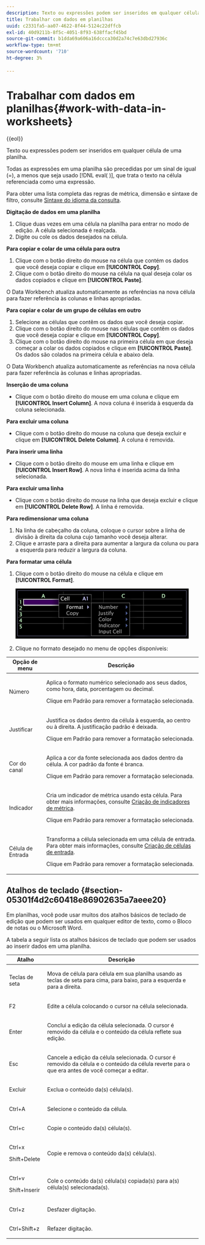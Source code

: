```yaml
---
description: Texto ou expressões podem ser inseridos em qualquer célula de uma planilha.
title: Trabalhar com dados em planilhas
uuid: c2331fa5-aa07-4622-8f44-5124c22dffcb
exl-id: 40d9211b-8f5c-4051-8f93-638ffacf45bd
source-git-commit: b1dda69a606a16dccca30d2a74c7e63dbd27936c
workflow-type: tm+mt
source-wordcount: '710'
ht-degree: 3%

---
```


# Trabalhar com dados em planilhas{#work-with-data-in-worksheets}

{{eol}}

Texto ou expressões podem ser inseridos em qualquer célula de uma planilha.

Todas as expressões em uma planilha são precedidas por um sinal de igual (=), a menos que seja usado [!DNL eval( )], que trata o texto na célula referenciada como uma expressão.

Para obter uma lista completa das regras de métrica, dimensão e sintaxe de filtro, consulte [Sintaxe do idioma da consulta](../../../home/c-get-started/c-qry-lang-syntx/c-qry-lang-syntx.md#concept-15d1d3f5164a47d49468c5acb7299d9f).

**Digitação de dados em uma planilha**

1. Clique duas vezes em uma célula na planilha para entrar no modo de edição. A célula selecionada é realçada.
1. Digite ou cole os dados desejados na célula.

**Para copiar e colar de uma célula para outra**

1. Clique com o botão direito do mouse na célula que contém os dados que você deseja copiar e clique em **[!UICONTROL Copy]**.
1. Clique com o botão direito do mouse na célula na qual deseja colar os dados copiados e clique em **[!UICONTROL Paste]**.

O Data Workbench atualiza automaticamente as referências na nova célula para fazer referência às colunas e linhas apropriadas.

**Para copiar e colar de um grupo de células em outro**

1. Selecione as células que contêm os dados que você deseja copiar.
1. Clique com o botão direito do mouse nas células que contêm os dados que você deseja copiar e clique em **[!UICONTROL Copy]**.
1. Clique com o botão direito do mouse na primeira célula em que deseja começar a colar os dados copiados e clique em **[!UICONTROL Paste]**. Os dados são colados na primeira célula e abaixo dela.

O Data Workbench atualiza automaticamente as referências na nova célula para fazer referência às colunas e linhas apropriadas.

**Inserção de uma coluna**

* Clique com o botão direito do mouse em uma coluna e clique em **[!UICONTROL Insert Column]**. A nova coluna é inserida à esquerda da coluna selecionada.

**Para excluir uma coluna**

* Clique com o botão direito do mouse na coluna que deseja excluir e clique em **[!UICONTROL Delete Column]**. A coluna é removida.

**Para inserir uma linha**

* Clique com o botão direito do mouse em uma linha e clique em **[!UICONTROL Insert Row]**. A nova linha é inserida acima da linha selecionada.

**Para excluir uma linha**

* Clique com o botão direito do mouse na linha que deseja excluir e clique em **[!UICONTROL Delete Row]**. A linha é removida.

**Para redimensionar uma coluna**

1. Na linha de cabeçalho da coluna, coloque o cursor sobre a linha de divisão à direita da coluna cujo tamanho você deseja alterar.
1. Clique e arraste para a direita para aumentar a largura da coluna ou para a esquerda para reduzir a largura da coluna.

**Para formatar uma célula**

1. Clique com o botão direito do mouse na célula e clique em **[!UICONTROL Format]**.

   ![](assets/mnu_Worksheet_Format.png)

1. Clique no formato desejado no menu de opções disponíveis:

<table id="table_5788E01E52CC44E7927A0D23760D9EDD"> 
 <thead> 
  <tr> 
   <th colname="col1" class="entry"> Opção de menu </th> 
   <th colname="col2" class="entry"> Descrição </th> 
  </tr>
 </thead>
 <tbody> 
  <tr> 
   <td colname="col1"> <p>Número </p> </td> 
   <td colname="col2"> <p>Aplica o formato numérico selecionado aos seus dados, como hora, data, porcentagem ou decimal. </p> <p>Clique em <span class="uicontrol"> Padrão</span> para remover a formatação selecionada. </p> </td> 
  </tr> 
  <tr> 
   <td colname="col1"> <p>Justificar </p> </td> 
   <td colname="col2"> <p>Justifica os dados dentro da célula à esquerda, ao centro ou à direita. A justificação padrão é deixada. </p> <p>Clique em <span class="uicontrol"> Padrão</span> para remover a formatação selecionada. </p> </td> 
  </tr> 
  <tr> 
   <td colname="col1"> <p>Cor do canal </p> </td> 
   <td colname="col2"> <p>Aplica a cor da fonte selecionada aos dados dentro da célula. A cor padrão da fonte é branca. </p> <p>Clique em <span class="uicontrol"> Padrão</span> para remover a formatação selecionada. </p> </td> 
  </tr> 
  <tr> 
   <td colname="col1"> <p>Indicador </p> </td> 
   <td colname="col2"> <p>Cria um indicador de métrica usando esta célula. Para obter mais informações, consulte <a href="../../../home/c-get-started/c-analysis-vis/c-wksts/c-metric-ind.md#concept-f0e911b23b2c4e8da3e1ea7b9ae04183"> Criação de indicadores de métrica</a>. </p> <p>Clique em <span class="uicontrol"> Padrão</span> para remover a formatação selecionada. </p> </td> 
  </tr> 
  <tr> 
   <td colname="col1"> <p>Célula de Entrada </p> </td> 
   <td colname="col2"> <p>Transforma a célula selecionada em uma célula de entrada. Para obter mais informações, consulte <a href="../../../home/c-get-started/c-analysis-vis/c-wksts/c-input-cells.md#concept-08cd2c05a28a43dd9f7698b37e23e590"> Criação de células de entrada</a>. </p> <p>Clique em <span class="uicontrol"> Padrão</span> para remover a formatação selecionada. </p> </td> 
  </tr> 
 </tbody> 
</table>

## Atalhos de teclado {#section-05301f4d2c60418e86902635a7aeee20}

Em planilhas, você pode usar muitos dos atalhos básicos de teclado de edição que podem ser usados em qualquer editor de texto, como o Bloco de notas ou o Microsoft Word.

A tabela a seguir lista os atalhos básicos de teclado que podem ser usados ao inserir dados em uma planilha.

<table id="table_8E6F73F253B3451CA1DE45EE4F4E69EF"> 
 <thead> 
  <tr> 
   <th colname="col1" class="entry"> Atalho </th> 
   <th colname="col2" class="entry"> Descrição </th> 
  </tr> 
 </thead>
 <tbody> 
  <tr> 
   <td colname="col1"> <p>Teclas de seta </p> </td> 
   <td colname="col2"> <p>Mova de célula para célula em sua planilha usando as teclas de seta para cima, para baixo, para a esquerda e para a direita. </p> </td> 
  </tr> 
  <tr> 
   <td colname="col1"> <p>F2 </p> </td> 
   <td colname="col2"> <p>Edite a célula colocando o cursor na célula selecionada. </p> </td> 
  </tr> 
  <tr> 
   <td colname="col1"> <p>Enter </p> </td> 
   <td colname="col2"> <p>Conclui a edição da célula selecionada. O cursor é removido da célula e o conteúdo da célula reflete sua edição. </p> </td> 
  </tr> 
  <tr> 
   <td colname="col1"> <p>Esc </p> </td> 
   <td colname="col2"> <p>Cancele a edição da célula selecionada. O cursor é removido da célula e o conteúdo da célula reverte para o que era antes de você começar a editar. </p> </td> 
  </tr> 
  <tr> 
   <td colname="col1"> <p>Excluir </p> </td> 
   <td colname="col2"> <p>Exclua o conteúdo da(s) célula(s). </p> </td> 
  </tr> 
  <tr> 
   <td colname="col1"> <p>Ctrl+A </p> </td> 
   <td colname="col2"> <p>Selecione o conteúdo da célula. </p> </td> 
  </tr> 
  <tr> 
   <td colname="col1"> <p>Ctrl+c </p> </td> 
   <td colname="col2"> <p>Copie o conteúdo da(s) célula(s). </p> </td> 
  </tr> 
  <tr> 
   <td colname="col1"> <p>Ctrl+x </p> <p>Shift+Delete </p> </td> 
   <td colname="col2"> <p>Copie e remova o conteúdo da(s) célula(s). </p> </td> 
  </tr> 
  <tr> 
   <td colname="col1"> <p>Ctrl+v </p> <p>Shift+Inserir </p> </td> 
   <td colname="col2"> <p>Cole o conteúdo da(s) célula(s) copiada(s) para a(s) célula(s) selecionada(s). </p> </td> 
  </tr> 
  <tr> 
   <td colname="col1"> <p>Ctrl+z </p> </td> 
   <td colname="col2"> <p>Desfazer digitação. </p> </td> 
  </tr> 
  <tr> 
   <td colname="col1"> <p>Ctrl+Shift+z </p> </td> 
   <td colname="col2"> <p>Refazer digitação. </p> </td> 
  </tr> 
 </tbody> 
</table>
